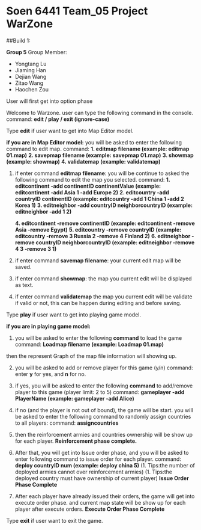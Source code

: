 # Soen 6441 Team_05 Project WarZone
##Build 1:

**Group 5**
Group Member:
- Yongtang Lu
- Jiaming Han
- Dejian Wang
- Zitao Wang
- Haochen Zou


User will first get into option phase

 Welcome to Warzone.
user can type the following command in the console.
command: **edit / play / exit  (ignore-case)**

Type **edit** if user  want to get into Map Editor model.
 
 **if you are in Map Editor model:**
 you will be asked to enter the following command to edit map. 
 command: **1. editmap filename     (example: editmap 01.map)**
          **2. savepmap filename    (example: savepmap 01.map)**
          **3. showmap              (example: showmap)**
          **4. validatemap          (example: validatemap)**
          
 1. if enter command **editmap filename**: you will be continue to asked the following command to edit the map you selected.
command: **1. editcontinent -add continentID continentValue (example: editcontinent -add Asia 1 -add Europe 2)**
         **2. editcountry -add countryID continentID (example: editcountry -add 1 China 1 -add 2 Korea 1)**
         **3. editneighbor -add countryID neighborcountryID (example: editneighbor -add 1 2)**
          
    **4. editcontinent -remove continentID  (example: editcontinent -remove Asia -remove Egypt)**
    **5. editcountry -remove countryID  (example: editcountry -remove 3 Russia 2 -remove 4 Finland 2)**
    **6. editneighbor -remove countryID neighborcountryID (example: editneighbor -remove 4 3 -remove 3 1)**
 
 2. if enter command **savemap filename**: your current edit map will be saved.
 
 3. if enter command **showmap**: the map you current edit will be displayed as text.
 
 4. if enter command **validatemap** the map you current edit will be validate if valid or not, this can be happen during editing and before saving. 
 
 
 Type **play** if user  want to get into playing game model.
 
 **if you are in playing game model:**
 
1. you will be asked to enter the following **command** to load the game
  command: **Loadmap filename   (example: Loadmap 01.map)**
  
 then the represent Graph of the map file information will showing up.

2. you will be asked to add or remove player for this game (y/n)
  command: enter **y** for yes, and **n** for no.

3. if yes, you will be asked to enter the following **command** to add/remove player to this game (player limit: 2 to 5)
  command: **gameplayer -add PlayerName   (example: gameplayer -add Alice)**

4. if no (and the player is not out of bound),  the game will be start. you will be asked to enter the following command to randomly assign countries to all players:
  command: **assigncountries**
 
5. then the reinforcement armies and countries ownership will be show up for each player. 
**Reinforcement phase complete.**

6. After that, you will get into Issue order phase, and you will be asked to enter following command to issue order for each player.
  command: **deploy countryID num   (example: deploy china 5)**
  (1. Tips:the number of deployed armies cannot over reinforcement armies)
  (1. Tips:the deployed country must have ownership of current player)
 **Issue Order Phase Complete**
 
7. After each player have already issued their orders, the game will get into execute order phase. and current map state will be show up for each player after execute orders.
 **Execute Order Phase Complete**
 
 
 Type **exit** if user  want to exit the game.